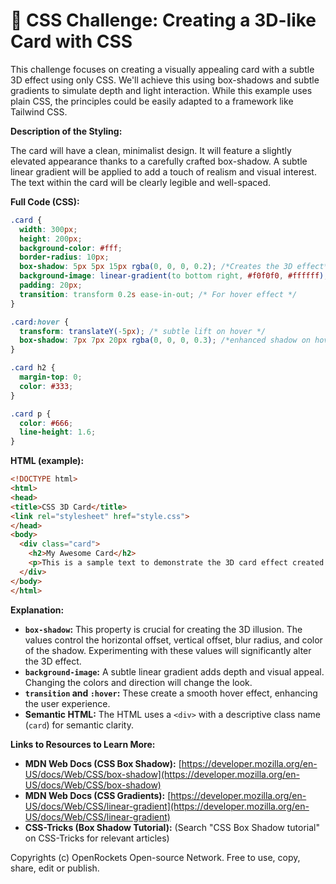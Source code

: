 # 🐞 CSS Challenge:  Creating a 3D-like Card with CSS


This challenge focuses on creating a visually appealing card with a subtle 3D effect using only CSS.  We'll achieve this using box-shadows and subtle gradients to simulate depth and light interaction.  While this example uses plain CSS, the principles could be easily adapted to a framework like Tailwind CSS.

**Description of the Styling:**

The card will have a clean, minimalist design.  It will feature a slightly elevated appearance thanks to a carefully crafted box-shadow.  A subtle linear gradient will be applied to add a touch of realism and visual interest.  The text within the card will be clearly legible and well-spaced.

**Full Code (CSS):**

```css
.card {
  width: 300px;
  height: 200px;
  background-color: #fff;
  border-radius: 10px;
  box-shadow: 5px 5px 15px rgba(0, 0, 0, 0.2); /*Creates the 3D effect*/
  background-image: linear-gradient(to bottom right, #f0f0f0, #ffffff); /*Subtle gradient*/
  padding: 20px;
  transition: transform 0.2s ease-in-out; /* For hover effect */
}

.card:hover {
  transform: translateY(-5px); /* subtle lift on hover */
  box-shadow: 7px 7px 20px rgba(0, 0, 0, 0.3); /*enhanced shadow on hover*/
}

.card h2 {
  margin-top: 0;
  color: #333;
}

.card p {
  color: #666;
  line-height: 1.6;
}
```

**HTML (example):**

```html
<!DOCTYPE html>
<html>
<head>
<title>CSS 3D Card</title>
<link rel="stylesheet" href="style.css">
</head>
<body>
  <div class="card">
    <h2>My Awesome Card</h2>
    <p>This is a sample text to demonstrate the 3D card effect created using CSS.  You can easily customize the colors, shadows, and text to fit your own design.</p>
  </div>
</body>
</html>
```

**Explanation:**

* **`box-shadow`:** This property is crucial for creating the 3D illusion. The values control the horizontal offset, vertical offset, blur radius, and color of the shadow.  Experimenting with these values will significantly alter the 3D effect.
* **`background-image`:** A subtle linear gradient adds depth and visual appeal.  Changing the colors and direction will change the look.
* **`transition` and `:hover`:** These create a smooth hover effect, enhancing the user experience.
* **Semantic HTML:** The HTML uses a `<div>` with a descriptive class name (`card`) for semantic clarity.


**Links to Resources to Learn More:**

* **MDN Web Docs (CSS Box Shadow):** [https://developer.mozilla.org/en-US/docs/Web/CSS/box-shadow](https://developer.mozilla.org/en-US/docs/Web/CSS/box-shadow)
* **MDN Web Docs (CSS Gradients):** [https://developer.mozilla.org/en-US/docs/Web/CSS/linear-gradient](https://developer.mozilla.org/en-US/docs/Web/CSS/linear-gradient)
* **CSS-Tricks (Box Shadow Tutorial):**  (Search "CSS Box Shadow tutorial" on CSS-Tricks for relevant articles)


Copyrights (c) OpenRockets Open-source Network. Free to use, copy, share, edit or publish.


